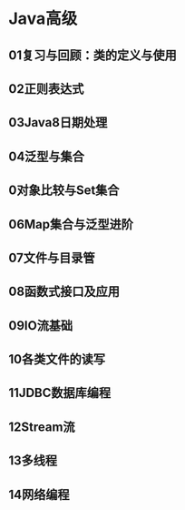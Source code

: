 # Java高级

## 01复习与回顾：类的定义与使用

## 02正则表达式

## 03Java8日期处理

## 04泛型与集合

## 0对象比较与Set集合

## 06Map集合与泛型进阶

## 07文件与目录管

## 08函数式接口及应用

## 09IO流基础

## 10各类文件的读写

## 11JDBC数据库编程

## 12Stream流

## 13多线程

## 14网络编程





